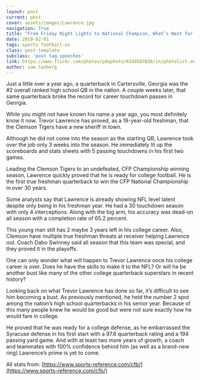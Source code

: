 ```yaml
---
layout: post
current: post
cover: assets/images/Lawrence.jpg
navigation: True
title: "From Friday Night Lights to National Champion, What’s Next for Trevor Lawrence?"
date: 2019-02-01
tags: sports football-us
class: post-template
subclass: 'post tag-speeches'
link: https://www.flickr.com/photos/pdaphoto/6349507026/in/photolist-aF5Te5-6ooz3-6oo31-6ooym-6op4f-6oppX-4sr2Yy-6opEK-6oo4Z-6opAg-6optR-6opfG-6op5y-6opzQ-6ophB-aJovTc-6op1K-6ooFc-8moRPj-6opm6-5vcfuy-6opgA-6opj8-6opno-6op6q-5v7nhk-6opoj-6opku-pxDQAj-5v7imT-6opBm-aJovk6-6ooP4-5vbPXf-6opK1-5vbAFy-5v6xXr-6ooQp-6op74-6opJq-5v7P6p-6opBV-6oo5x-6ootc-6oo5Y-6opr6-8mkGFM-THnm9M-23rnrid-asYoMd
author: sam.tanberg
---
```

Just a little over a year ago, a quarterback in Cartersville, Georgia was the #2 overall ranked high school QB in the nation. A couple weeks later, that same quarterback broke the record for career touchdown passes in Georgia.

While you might not have known his name a year ago, you most definitely know it now. Trevor Lawrence has proved, as a 19-year-old freshman, that the Clemson Tigers have a new sheriff in town.

Although he did not come into the season as the starting QB, Lawrence took over the job only 3 weeks into the season. He immediately lit up the scoreboards and stats sheets with 5 passing touchdowns in his first two games.

Leading the Clemson Tigers to an undefeated, CFP Championship winning season, Lawrence quickly proved that he is ready for college football. He is the first true freshman quarterback to win the CFP National Championship in over 30 years.

Some analysts say that Lawrence is already showing NFL level talent despite only being in his freshman year. He had a 30 touchdown season with only 4 interceptions. Along with the big arm, his accuracy was dead-on all season with a completion rate of 65.2 percent.

This young man still has 2 maybe 3 years left in his college career. Also, Clemson have multiple true freshman threats at receiver helping Lawrence out. Coach Dabo Swinney said all season that this team was special, and they proved it in the playoffs.

One can only wonder what will happen to Trevor Lawrence once his college career is over. Does he have the skills to make it to the NFL? Or will he be another bust like many of the other college quarterback superstars in recent history?

Looking back on what Trevor Lawrence has done so far, it’s difficult to see him becoming a bust. As previously mentioned, he held the number 2 spot among the nation’s high school quarterbacks in his senior year. Because of this many people knew he would be good but were not sure exactly how he would fare in college.

He proved that he was ready for a college defense, as he embarrassed the Syracuse defense in his first start with a 97.6 quarterback rating and a 194 passing yard game. And with at least two more years of growth, a coach and teammates with 100% confidence behind him (as well as a brand-new ring) Lawrence’s prime is yet to come.



All stats from: [https://www.sports-reference.com/cfb/](https://www.sports-reference.com/cfb/)

